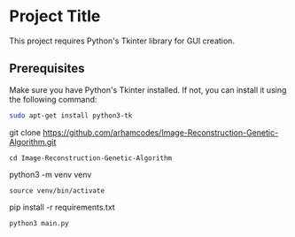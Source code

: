 # Project Title

This project requires Python's Tkinter library for GUI creation.

## Prerequisites

Make sure you have Python's Tkinter installed. If not, you can install it using the following command:

```bash
sudo apt-get install python3-tk


```
git clone https://github.com/arhamcodes/Image-Reconstruction-Genetic-Algorithm.git
```
cd Image-Reconstruction-Genetic-Algorithm

```
python3 -m venv venv

```
source venv/bin/activate

```
pip install -r requirements.txt

```
python3 main.py